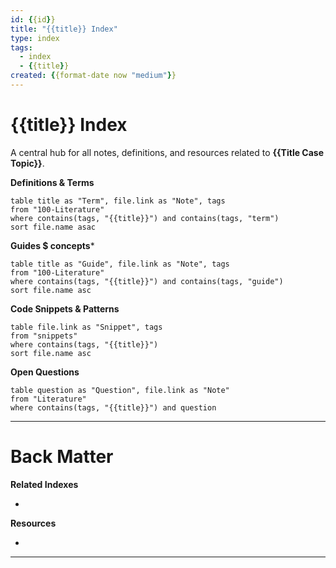 ```yaml
---
id: {{id}}
title: "{{title}} Index"
type: index
tags:
  - index
  - {{title}}
created: {{format-date now "medium"}}
---
```


# {{title}} Index

A central hub for all notes, definitions, and resources related to **{{Title Case Topic}}**.


**Definitions & Terms**

```dataview
table title as "Term", file.link as "Note", tags
from "100-Literature"
where contains(tags, "{{title}}") and contains(tags, "term")
sort file.name asac
```

**Guides $ concepts***


```dataview
table title as "Guide", file.link as "Note", tags
from "100-Literature"
where contains(tags, "{{title}}") and contains(tags, "guide")
sort file.name asc
```

**Code Snippets & Patterns**

```dataview
table file.link as "Snippet", tags
from "snippets"
where contains(tags, "{{title}}")
sort file.name asc
```

**Open Questions**

```dataview
table question as "Question", file.link as "Note"
from "Literature"
where contains(tags, "{{title}}") and question
```

---
# Back Matter

**Related Indexes**

-

**Resources**

-


---
